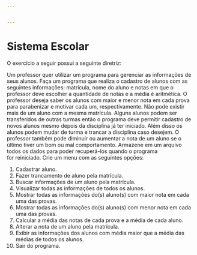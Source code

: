 ```yaml
---


---
```


<h1 id="sistema-escolar">Sistema Escolar</h1>
<p>O exercício a seguir possui a seguinte diretriz:</p>
<p>Um professor quer utilizar um programa para gerenciar as informações de seus alunos. Faça um programa que realiza o cadastro de alunos com as seguintes informações: matrícula, nome do aluno e notas em que o professor deve escolher a quantidade de notas e a média é aritmética. O professor deseja saber os alunos com maior e menor nota em cada prova para parabenizar e motivar cada um, respectivamente. Não pode existir mais de um aluno com a mesma matrícula. Alguns alunos podem ser transferidos de outras turmas então o programa deve permitir cadastro de novos alunos mesmo depois da disciplina já ter iniciado. Além disso os alunos podem mudar de turma e trancar a disciplina caso desejem. O professor também pode diminuir ou aumentar a nota de um aluno se o último tiver um bom ou mal comportamento. Armazene em um arquivo todos os dados para poder recuperá-los quando o programa<br>
for reiniciado. Crie um menu com as seguintes opções:</p>
<ol>
<li>Cadastrar aluno.</li>
<li>Fazer trancamento de aluno pela matrícula.</li>
<li>Buscar informações de um aluno pela matrícula.</li>
<li>Visualizar todas as informações de todos os alunos.</li>
<li>Mostrar todas as informações do(s) aluno(s) com maior nota em cada uma das provas.</li>
<li>Mostrar todas as informações do(s) aluno(s) com menor nota em cada uma das provas.</li>
<li>Calcular a média das notas de cada prova e a média de cada aluno.</li>
<li>Alterar a nota de um aluno pela matrícula.</li>
<li>Exibir as informações dos alunos com média maior que a média das médias de todos os alunos.</li>
<li>Sair do programa.</li>
</ol>

